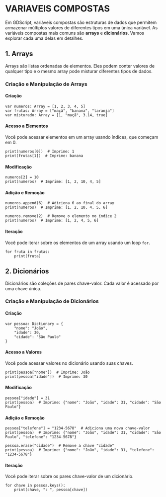 # VARIAVEIS COMPOSTAS
Em GDScript, variáveis compostas são estruturas de dados que permitem armazenar múltiplos valores de diferentes tipos em uma única variável. As variáveis compostas mais comuns são **arrays** e **dicionários**. Vamos explorar cada uma delas em detalhes.

## 1. **Arrays**
Arrays são listas ordenadas de elementos. Eles podem conter valores de qualquer tipo e o mesmo array pode misturar diferentes tipos de dados.

### Criação e Manipulação de Arrays
#### Criação
```gdscript
var numeros: Array = [1, 2, 3, 4, 5]
var frutas: Array = ["maçã", "banana", "laranja"]
var misturado: Array = [1, "maçã", 3.14, true]
```

#### Acesso a Elementos
Você pode acessar elementos em um array usando índices, que começam em 0.

```gdscript
print(numeros[0])  # Imprime: 1
print(frutas[1])  # Imprime: banana
```

#### Modificação
```gdscript
numeros[2] = 10
print(numeros)  # Imprime: [1, 2, 10, 4, 5]
```

#### Adição e Remoção
```gdscript
numeros.append(6)  # Adiciona 6 ao final do array
print(numeros)  # Imprime: [1, 2, 10, 4, 5, 6]

numeros.remove(2)  # Remove o elemento no índice 2
print(numeros)  # Imprime: [1, 2, 4, 5, 6]
```

#### Iteração
Você pode iterar sobre os elementos de um array usando um loop `for`.

```gdscript
for fruta in frutas:
    print(fruta)
```

## 2. **Dicionários**
Dicionários são coleções de pares chave-valor. Cada valor é acessado por uma chave única.

### Criação e Manipulação de Dicionários
#### Criação
```gdscript
var pessoa: Dictionary = {
    "nome": "João",
    "idade": 30,
    "cidade": "São Paulo"
}
```

#### Acesso a Valores
Você pode acessar valores no dicionário usando suas chaves.

```gdscript
print(pessoa["nome"])  # Imprime: João
print(pessoa["idade"])  # Imprime: 30
```

#### Modificação
```gdscript
pessoa["idade"] = 31
print(pessoa)  # Imprime: {"nome": "João", "idade": 31, "cidade": "São Paulo"}
```

#### Adição e Remoção
```gdscript
pessoa["telefone"] = "1234-5678"  # Adiciona uma nova chave-valor
print(pessoa)  # Imprime: {"nome": "João", "idade": 31, "cidade": "São Paulo", "telefone": "1234-5678"}

pessoa.erase("cidade")  # Remove a chave "cidade"
print(pessoa)  # Imprime: {"nome": "João", "idade": 31, "telefone": "1234-5678"}
```

#### Iteração
Você pode iterar sobre os pares chave-valor de um dicionário.

```gdscript
for chave in pessoa.keys():
    print(chave, ": ", pessoa[chave])
```


